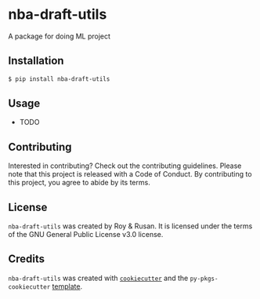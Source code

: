 # nba-draft-utils

A package for doing ML project

## Installation

```bash
$ pip install nba-draft-utils
```

## Usage

- TODO

## Contributing

Interested in contributing? Check out the contributing guidelines. Please note that this project is released with a Code of Conduct. By contributing to this project, you agree to abide by its terms.

## License

`nba-draft-utils` was created by Roy & Rusan. It is licensed under the terms of the GNU General Public License v3.0 license.

## Credits

`nba-draft-utils` was created with [`cookiecutter`](https://cookiecutter.readthedocs.io/en/latest/) and the `py-pkgs-cookiecutter` [template](https://github.com/py-pkgs/py-pkgs-cookiecutter).
